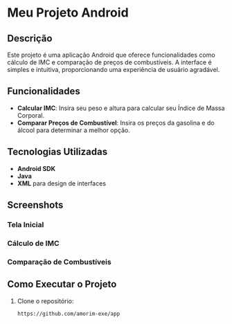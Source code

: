 # Meu Projeto Android

## Descrição

Este projeto é uma aplicação Android que oferece funcionalidades como cálculo de IMC e comparação de preços de combustíveis. A interface é simples e intuitiva, proporcionando uma experiência de usuário agradável.

## Funcionalidades

- **Calcular IMC**: Insira seu peso e altura para calcular seu Índice de Massa Corporal.
- **Comparar Preços de Combustível**: Insira os preços da gasolina e do álcool para determinar a melhor opção.

## Tecnologias Utilizadas

- **Android SDK**
- **Java**
- **XML** para design de interfaces

## Screenshots

### Tela Inicial

### Cálculo de IMC


### Comparação de Combustíveis


## Como Executar o Projeto

1. Clone o repositório:
   ```bash
   https://github.com/amorim-exe/app
